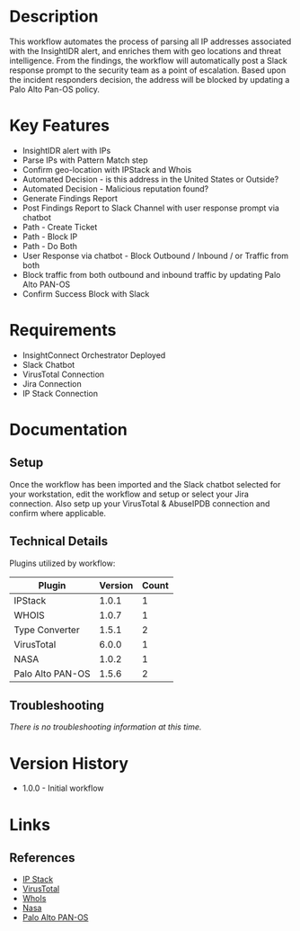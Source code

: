 # Description

This workflow automates the process of parsing all IP addresses associated with the InsightIDR alert, and enriches them with geo locations and threat intelligence. From the findings, the workflow will automatically post a Slack response prompt to the security team as a point of escalation. Based upon the incident responders decision, the address will be blocked by updating a Palo Alto Pan-OS policy.

# Key Features

* InsightIDR alert with IPs
* Parse IPs with Pattern Match step
* Confirm geo-location with IPStack and Whois
* Automated Decision - is this address in the United States or Outside? 
* Automated Decision - Malicious reputation found?
* Generate Findings Report
* Post Findings Report to Slack Channel with user response prompt via chatbot
* Path - Create Ticket
* Path - Block IP
* Path - Do Both
* User Response via chatbot - Block Outbound / Inbound / or Traffic from both
* Block traffic from both outbound and inbound traffic by updating Palo Alto PAN-OS
* Confirm Success Block with Slack

# Requirements

* InsightConnect Orchestrator Deployed
* Slack Chatbot
* VirusTotal Connection
* Jira Connection
* IP Stack Connection

# Documentation

## Setup

Once the workflow has been imported and the Slack chatbot selected for your workstation, edit the workflow and setup or select your Jira connection. Also setp up your VirusTotal & AbuseIPDB connection and confirm where applicable. 

## Technical Details

Plugins utilized by workflow:

|Plugin|Version|Count|
|----|----|--------|
|IPStack|1.0.1|1|
|WHOIS|1.0.7|1|
|Type Converter|1.5.1|2|
|VirusTotal|6.0.0|1|
|NASA|1.0.2|1|
|Palo Alto PAN-OS|1.5.6|2|

## Troubleshooting

_There is no troubleshooting information at this time._

# Version History

* 1.0.0 - Initial workflow

# Links

## References

* [IP Stack](https://extensions.rapid7.com/extension/ipstack)
* [VirusTotal](https://extensions.rapid7.com/extension/virustotal)
* [WhoIs](https://extensions.rapid7.com/extension/whois)
* [Nasa](https://extensions.rapid7.com/extension/nasa)
* [Palo Alto PAN-OS](https://extensions.rapid7.com/extension/palo_alto_pan_os)
